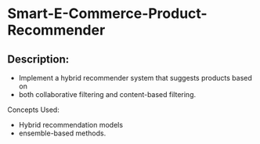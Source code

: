 # Smart-E-Commerce-Product-Recommender

## Description:
- Implement a hybrid recommender system that suggests products based on
- both collaborative filtering and content-based filtering.

Concepts Used:
- Hybrid recommendation models 
- ensemble-based methods.

